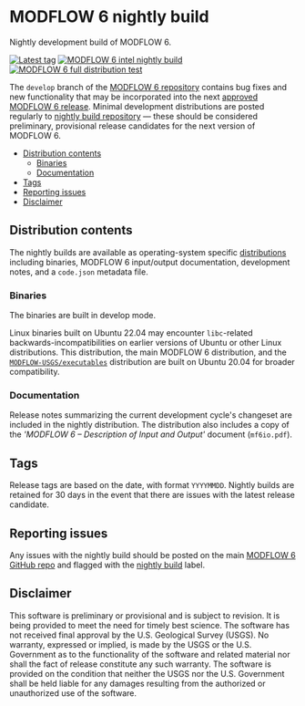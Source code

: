 # MODFLOW 6 nightly build

Nightly development build of MODFLOW 6.

[![Latest tag](https://img.shields.io/github/tag/MODFLOW-USGS/modflow6-nightly-build.svg)](https://github.com/MODFLOW-USGS/modflow6-nightly-build/tags/latest)
[![MODFLOW 6 intel nightly build](https://github.com/MODFLOW-USGS/modflow6-nightly-build/actions/workflows/nightly-build-intel.yml/badge.svg)](https://github.com/MODFLOW-USGS/modflow6-nightly-build/actions/workflows/nightly-build-intel.yml)
[![MODFLOW 6 full distribution test](https://github.com/MODFLOW-USGS/modflow6-nightly-build/actions/workflows/full-dist-test.yml/badge.svg)](https://github.com/MODFLOW-USGS/modflow6-nightly-build/actions/workflows/full-dist-test.yml)

The `develop` branch of the [MODFLOW 6 repository](https://github.com/MODFLOW-USGS/modflow6) contains bug fixes and new functionality that may be incorporated into the next [approved MODFLOW 6 release](https://www.usgs.gov/software/modflow-6-usgs-modular-hydrologic-model). Minimal development distributions are posted regularly to [nightly build repository](https://github.com/MODFLOW-USGS/modflow6-nightly-build/releases/latest) &mdash; these should be considered preliminary, provisional release candidates for the next version of MODFLOW 6.

<!-- START doctoc generated TOC please keep comment here to allow auto update -->
<!-- DON'T EDIT THIS SECTION, INSTEAD RE-RUN doctoc TO UPDATE -->

- [Distribution contents](#distribution-contents)
  - [Binaries](#binaries)
  - [Documentation](#documentation)
- [Tags](#tags)
- [Reporting issues](#reporting-issues)
- [Disclaimer](#disclaimer)

<!-- END doctoc generated TOC please keep comment here to allow auto update -->

## Distribution contents

The nightly builds are available as operating-system specific [distributions](https://github.com/MODFLOW-USGS/modflow6-nightly-build/releases/latest) including binaries, MODFLOW 6 input/output documentation, development notes, and a `code.json` metadata file. 

### Binaries

The binaries are built in develop mode.

Linux binaries built on Ubuntu 22.04 may encounter `libc`-related backwards-incompatibilities on earlier versions of Ubuntu or other Linux distributions. This distribution, the main MODFLOW 6 distribution, and the [`MODFLOW-USGS/executables`](https://github.com/MODFLOW-USGS/executables/releases) distribution are built on Ubuntu 20.04 for broader compatibility.

### Documentation

Release notes summarizing the current development cycle's changeset are included in the nightly distribution. The distribution also includes a copy of the *'MODFLOW 6 – Description of Input and Output'* document (`mf6io.pdf`).

## Tags

Release tags are based on the date, with format `YYYYMMDD`. Nightly builds are retained for 30 days in the event that there are issues with the latest release candidate. 

## Reporting issues

Any issues with the nightly build should be posted on the main [MODFLOW 6 GitHub repo](https://github.com/MODFLOW-USGS/modflow6) and flagged with the [nightly build](https://github.com/MODFLOW-USGS/modflow6/labels/nightly%20build) label.


## Disclaimer

This software is preliminary or provisional and is subject to revision. It is
being provided to meet the need for timely best science. The software has not
received final approval by the U.S. Geological Survey (USGS). No warranty,
expressed or implied, is made by the USGS or the U.S. Government as to the
functionality of the software and related material nor shall the fact of release
constitute any such warranty. The software is provided on the condition that
neither the USGS nor the U.S. Government shall be held liable for any damages
resulting from the authorized or unauthorized use of the software.
